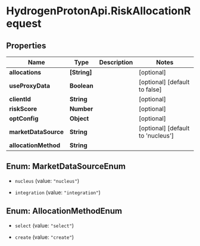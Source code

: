 # HydrogenProtonApi.RiskAllocationRequest

## Properties
Name | Type | Description | Notes
------------ | ------------- | ------------- | -------------
**allocations** | **[String]** |  | [optional] 
**useProxyData** | **Boolean** |  | [optional] [default to false]
**clientId** | **String** |  | [optional] 
**riskScore** | **Number** |  | [optional] 
**optConfig** | **Object** |  | [optional] 
**marketDataSource** | **String** |  | [optional] [default to 'nucleus']
**allocationMethod** | **String** |  | 


<a name="MarketDataSourceEnum"></a>
## Enum: MarketDataSourceEnum


* `nucleus` (value: `"nucleus"`)

* `integration` (value: `"integration"`)




<a name="AllocationMethodEnum"></a>
## Enum: AllocationMethodEnum


* `select` (value: `"select"`)

* `create` (value: `"create"`)




